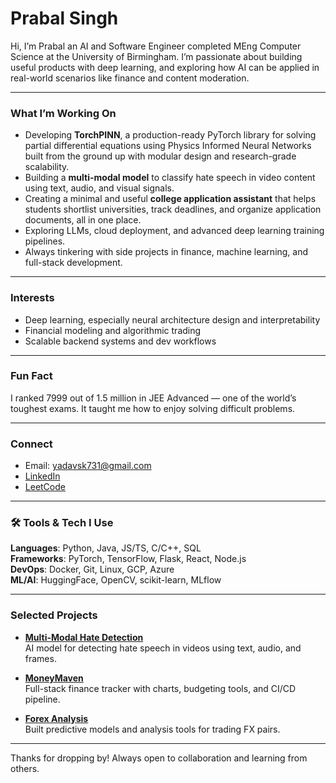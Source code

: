 # Prabal Singh

Hi, I’m Prabal an AI and Software Engineer completed MEng Computer Science at the University of Birmingham. I’m passionate about building useful products with deep learning, and exploring how AI can be applied in real-world scenarios like finance and content moderation.

---

###  What I’m Working On

- Developing **TorchPINN**, a production-ready PyTorch library for solving partial differential equations using Physics Informed Neural Networks  built from the ground up with modular design and research-grade scalability.
- Building a **multi-modal model** to classify hate speech in video content using text, audio, and visual signals.
- Creating a minimal and useful **college application assistant** that helps students shortlist universities, track deadlines, and organize application documents, all in one place.
- Exploring LLMs, cloud deployment, and advanced deep learning training pipelines.
- Always tinkering with side projects in finance, machine learning, and full-stack development.


---

###  Interests

- Deep learning, especially neural architecture design and interpretability
- Financial modeling and algorithmic trading
- Scalable backend systems and dev workflows

---

###  Fun Fact

I ranked 7999 out of 1.5 million in JEE Advanced — one of the world’s toughest exams. It taught me how to enjoy solving difficult problems.

---

###  Connect

- Email: yadavsk731@gmail.com  
- [LinkedIn](https://linkedin.com/in/prabalsingh12)  
- [LeetCode](https://leetcode.com/u/prblydv/)

---

### 🛠️ Tools & Tech I Use

**Languages**: Python, Java, JS/TS, C/C++, SQL  
**Frameworks**: PyTorch, TensorFlow, Flask, React, Node.js  
**DevOps**: Docker, Git, Linux, GCP, Azure  
**ML/AI**: HuggingFace, OpenCV, scikit-learn, MLflow

---

###  Selected Projects

- **[Multi-Modal Hate Detection](https://github.com/prblydv/Hate-Detection-Video-MultiModaL-DeepL)**  
  AI model for detecting hate speech in videos using text, audio, and frames.

- **[MoneyMaven](https://github.com/prblydv/Finance-Tracking-MoneyMaven)**  
  Full-stack finance tracker with charts, budgeting tools, and CI/CD pipeline.

- **[Forex Analysis](https://github.com/prblydv/Forex-Market-Prediction-DeepL)**  
  Built predictive models and analysis tools for trading FX pairs.

---

Thanks for dropping by! Always open to collaboration and learning from others.
